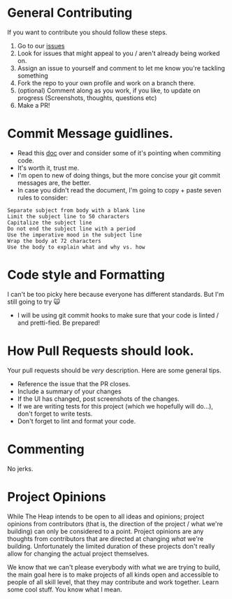 # General Contributing
If you want to contribute you should follow these steps.

1. Go to our [issues](https://github.com/the-heap/Emojions/issues/)
2. Look for issues that might appeal to you / aren't already being worked on.
3. Assign an issue to yourself and comment to let me know you're tackling something
4. Fork the repo to your own profile and work on a branch there.
5. (optional) Comment along as you work, if you like, to update on progress (Screenshots, thoughts, questions etc)
6. Make a PR!

# Commit Message guidlines.

- Read this [doc](https://chris.beams.io/posts/git-commit/) over and consider some of it's pointing when commiting code. 
- It's worth it, trust me. 
- I'm open to new of doing things, but the more concise your git commit messages are, the better.
- In case you didn't read the document, I'm going to copy + paste seven rules to consider:

```
Separate subject from body with a blank line
Limit the subject line to 50 characters
Capitalize the subject line
Do not end the subject line with a period
Use the imperative mood in the subject line
Wrap the body at 72 characters
Use the body to explain what and why vs. how
```


# Code style and Formatting
I can't be too picky here because everyone has different standards. But I'm still going to try 🙀
- I will be using git commit hooks to make sure that your code is linted / and pretti-fied. Be prepared!

# How Pull Requests should look.

Your pull requests should be _very_ description. Here are some general tips.
- Reference the issue that the PR closes.
- Include a summary of your changes
- If the UI has changed, post screenshots of the changes.
- If we are writing tests for this project (which we hopefully will do...), don't forget to write tests.
- Don't forget to lint and format your code. 


# Commenting
No jerks.

# Project Opinions 

While The Heap intends to be open to all ideas and opinions; project opinions from contributors (that is, the direction of the project / what we're building) can only be considered to a point. Project opinions are any thoughts from contributors that are directed at changing _what_ we're building. Unfortunately the limited duration of these projects don't really allow for changing the actual project themselves. 

We know that we can't please everybody with what we are trying to build, the main goal here is to make projects of all kinds open and accessible to people of all skill level, that they may contribute and work together. Learn some cool stuff. You know what I mean.